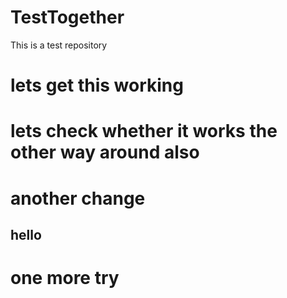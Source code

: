 # TestTogether
This is a test repository
# lets get this working
# lets check whether it works the other way around also
# another change
## hello
# one more try